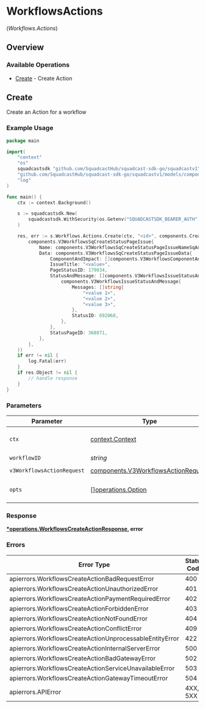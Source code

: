 # WorkflowsActions
(*Workflows.Actions*)

## Overview

### Available Operations

* [Create](#create) - Create Action

## Create

Create an Action for a workflow

### Example Usage

<!-- UsageSnippet language="go" operationID="Workflows_createAction" method="post" path="/v3/workflows/{workflowID}/actions" -->
```go
package main

import(
	"context"
	"os"
	squadcastsdk "github.com/SquadcastHub/squadcast-sdk-go/squadcastv1"
	"github.com/SquadcastHub/squadcast-sdk-go/squadcastv1/models/components"
	"log"
)

func main() {
    ctx := context.Background()

    s := squadcastsdk.New(
        squadcastsdk.WithSecurity(os.Getenv("SQUADCASTSDK_BEARER_AUTH")),
    )

    res, err := s.Workflows.Actions.Create(ctx, "<id>", components.CreateV3WorkflowsActionRequestV3WorkflowsSqCreateStatusPageIssue(
        components.V3WorkflowsSqCreateStatusPageIssue{
            Name: components.V3WorkflowsSqCreateStatusPageIssueNameSqAddStatusPageIssue,
            Data: components.V3WorkflowsSqCreateStatusPageIssueData{
                ComponentAndImpact: []components.V3WorkflowsComponentAndImpact{},
                IssueTitle: "<value>",
                PageStatusID: 179034,
                StatusAndMessage: []components.V3WorkflowsIssueStatusAndMessage{
                    components.V3WorkflowsIssueStatusAndMessage{
                        Messages: []string{
                            "<value 1>",
                            "<value 2>",
                            "<value 3>",
                        },
                        StatusID: 692068,
                    },
                },
                StatusPageID: 368871,
            },
        },
    ))
    if err != nil {
        log.Fatal(err)
    }
    if res.Object != nil {
        // handle response
    }
}
```

### Parameters

| Parameter                                                                                  | Type                                                                                       | Required                                                                                   | Description                                                                                |
| ------------------------------------------------------------------------------------------ | ------------------------------------------------------------------------------------------ | ------------------------------------------------------------------------------------------ | ------------------------------------------------------------------------------------------ |
| `ctx`                                                                                      | [context.Context](https://pkg.go.dev/context#Context)                                      | :heavy_check_mark:                                                                         | The context to use for the request.                                                        |
| `workflowID`                                                                               | *string*                                                                                   | :heavy_check_mark:                                                                         | N/A                                                                                        |
| `v3WorkflowsActionRequest`                                                                 | [components.V3WorkflowsActionRequest](../../models/components/v3workflowsactionrequest.md) | :heavy_check_mark:                                                                         | N/A                                                                                        |
| `opts`                                                                                     | [][operations.Option](../../models/operations/option.md)                                   | :heavy_minus_sign:                                                                         | The options for this request.                                                              |

### Response

**[*operations.WorkflowsCreateActionResponse](../../models/operations/workflowscreateactionresponse.md), error**

### Errors

| Error Type                                              | Status Code                                             | Content Type                                            |
| ------------------------------------------------------- | ------------------------------------------------------- | ------------------------------------------------------- |
| apierrors.WorkflowsCreateActionBadRequestError          | 400                                                     | application/json                                        |
| apierrors.WorkflowsCreateActionUnauthorizedError        | 401                                                     | application/json                                        |
| apierrors.WorkflowsCreateActionPaymentRequiredError     | 402                                                     | application/json                                        |
| apierrors.WorkflowsCreateActionForbiddenError           | 403                                                     | application/json                                        |
| apierrors.WorkflowsCreateActionNotFoundError            | 404                                                     | application/json                                        |
| apierrors.WorkflowsCreateActionConflictError            | 409                                                     | application/json                                        |
| apierrors.WorkflowsCreateActionUnprocessableEntityError | 422                                                     | application/json                                        |
| apierrors.WorkflowsCreateActionInternalServerError      | 500                                                     | application/json                                        |
| apierrors.WorkflowsCreateActionBadGatewayError          | 502                                                     | application/json                                        |
| apierrors.WorkflowsCreateActionServiceUnavailableError  | 503                                                     | application/json                                        |
| apierrors.WorkflowsCreateActionGatewayTimeoutError      | 504                                                     | application/json                                        |
| apierrors.APIError                                      | 4XX, 5XX                                                | \*/\*                                                   |